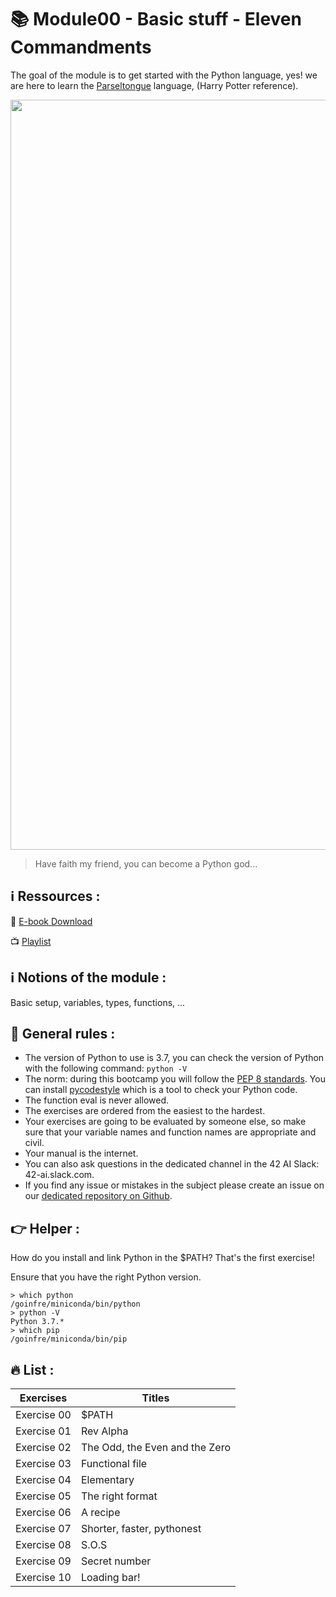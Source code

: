 # :books: Module00 - Basic stuff - Eleven Commandments

The goal of the module is to get started with the Python language, yes! we are here to learn the [Parseltongue](https://www.youtube.com/watch?v=8ie_9REmgpg&ab_channel=gewfd) language,
(Harry Potter reference).


<p align="center">
  <img src="https://www.hodderscape.co.uk/wp-content/uploads/2016/06/Snake-Harry-Potter.gif" width="1200" />
</p>

> Have faith my friend, you can become a Python god... 

## :information_source: Ressources :

:white_square_button: [E-book Download](https://github.com/Alaamimi/Programming_Books/blob/master/Learn%20Python%20in%20One%20Day%20and%20Learn%20It%20Well%20Python%20for%20Beginners%20with%20Hands-on%20Project.%20The%20only%20book%20you%20need%20to%20start%20coding%20in%20Python%20immediately%20by%20Jamie%20Chan%20(z-lib.org).epub)

:tv: [Playlist](https://www.youtube.com/watch?v=8DvywoWv6fI&ab_channel=freeCodeCamp.org)

## :information_source: Notions of the module :

Basic setup, variables, types, functions, ...

## :dash: General rules :

* The version of Python to use is 3.7, you can check the version of Python with the following command: `python -V`
* The norm: during this bootcamp you will follow the [PEP 8 standards](https://www.python.org/dev/peps/pep-0008/). You can install [pycodestyle](https://pypi.org/project/pycodestyle) which is a tool to check your Python code.
* The function eval is never allowed.
* The exercises are ordered from the easiest to the hardest.
* Your exercises are going to be evaluated by someone else, so make sure that your variable names and function names are appropriate and civil. 
* Your manual is the internet.
* You can also ask questions in the dedicated channel in the 42 AI Slack: 42-ai.slack.com.
* If you find any issue or mistakes in the subject please create an issue on our [dedicated repository on Github](https://github.com/42-AI/bootcamp_python/issues).

## :point_right: Helper :

How do you install and link Python in the $PATH? That's the first exercise!

Ensure that you have the right Python version.

```
> which python
/goinfre/miniconda/bin/python
> python -V
Python 3.7.*
> which pip
/goinfre/miniconda/bin/pip
```

## :fire: List :

| Exercises | Titles |
|--- |--- |
| Exercise 00 | $PATH |
| Exercise 01 | Rev Alpha |
| Exercise 02 | The Odd, the Even and the Zero |
| Exercise 03 | Functional file |
| Exercise 04 | Elementary |
| Exercise 05 | The right format |
| Exercise 06 | A recipe |
| Exercise 07 | Shorter, faster, pythonest |
| Exercise 08 | S.O.S |
| Exercise 09 | Secret number |
| Exercise 10 | Loading bar! |
